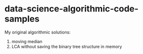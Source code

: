 # data-science-algorithmic-code-samples
My original algorithmic solutions:

1) moving median
2) LCA without saving the binary tree structure in memory
